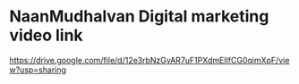# NaanMudhalvan Digital marketing video link
https://drive.google.com/file/d/12e3rbNzGvAR7uF1PXdmElIfCG0qimXpF/view?usp=sharing
